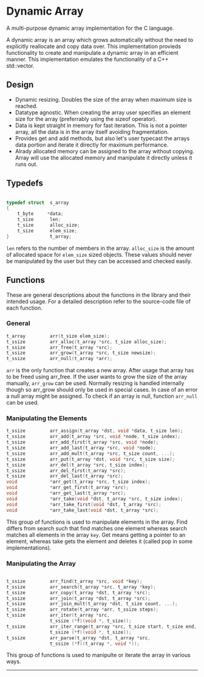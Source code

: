 # Dynamic Array

A multi-purpose dynamic array implementation for the C language.

A dynamic array is an array which grows automatically without the need to
explicitly reallocate and copy data over. This implementation provieds
functionality to create and manipulate a dynamic array in an efficient
manner. This implementation emulates the functionality of a C++ std::vector.

## Design

-   Dynamic resizing. Doubles the size of the array when maximum size
    is reached.
-   Datatype agnostic. When creating the array user specifies an element size
    for the array (preferrably using the sizeof operator).
-   Data is kept straight in memory for fast iteration. This is not a pointer
    array, all the data is in the array itself avoiding fragmentation.
-   Provides get and add methods, but also let's user typecast the arrays data
    portion and iterate it directly for maximum performance.
-   Alrady allocated memory can be assigned to the array without copying. Array
    will use the allocated memory and manipulate it directly unless it runs out.

## Typedefs

```c

typedef struct  s_array
{
    t_byte     *data;
    t_size      len;
    t_size      alloc_size;
    t_size      elem_size;
}               t_array;

```

`len` refers to the number of members in the array. `alloc_size` is the amount
of allocated space for `elem_size` sized objects. These values should never be
manipulated by the user but they can be accessed and checked easily.

## Functions

These are general descriptions about the functions in the library and their
intended usage. For a detailed description refer to the source-code file
of each function.

### General

```c
t_array         arr(t_size elem_size);
t_ssize         arr_alloc(t_array *src, t_size alloc_size);
t_ssize         arr_free(t_array *src);
t_ssize         arr_grow(t_array *src, t_size newsize);
t_ssize         arr_null(t_array *arr);
```

`arr` is the only function that creates a new array. After usage that array has
to be freed using arr_free. If the user wants to grow the size of the array
manually, `arr_grow` can be used. Normally resizing is handled internally though so
arr_grow should only be used in special cases. In case of an error a null array
might be assigned. To check if an array is null, function `arr_null` can be used.

### Manipulating the Elements

```c
t_ssize         arr_assign(t_array *dst, void *data, t_size len);
t_ssize         arr_add(t_array *src, void *node, t_size index);
t_ssize         arr_add_first(t_array *src, void *node);
t_ssize         arr_add_last(t_array *src, void *node);
t_ssize         arr_add_mult(t_array *src, t_size count, ...);
t_ssize         arr_put(t_array *dst, void *src, t_size size);
t_ssize         arr_del(t_array *src, t_size index);
t_ssize         arr_del_first(t_array *src);
t_ssize         arr_del_last(t_array *src);
void            *arr_get(t_array *src, t_size index);
void            *arr_get_first(t_array *src);
void            *arr_get_last(t_array *src);
void            *arr_take(void *dst, t_array *src, t_size index);
void            *arr_take_first(void *dst, t_array *src);
void            *arr_take_last(void *dst, t_array *src);
```

This group of functions is used to manipulate elements in the array. Find
differs from search such that find matches one element whereas search matches
all elements in the array `key`. Get means getting a pointer to an element,
whereas take gets the element and deletes it (called pop in some
implementations).

### Manipulating the Array

```c

t_ssize         arr_find(t_array *src, void *key);
t_ssize         arr_search(t_array *src, t_array *key);
t_ssize         arr_copy(t_array *dst, t_array *src);
t_ssize         arr_join(t_array *dst, t_array *src);
t_ssize         arr_join_mult(t_array *dst, t_size count, ...);
t_ssize         arr_rotate(t_array *arr, t_ssize steps);
t_ssize         arr_iter(t_array *src,
                t_ssize (*f)(void *, t_size));
t_ssize         arr_iter_range(t_array *src, t_size start, t_size end,
                t_ssize (*f)(void *, t_size));
t_ssize         arr_parse(t_array *dst, t_array *src,
                t_ssize (*f)(t_array *, void *));

```

This group of functions is used to manipulte or iterate the array in various
ways.

-------------------------------------------------------------------------------
